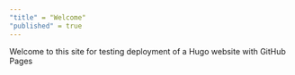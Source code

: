 ```yaml
---
"title" = "Welcome"
"published" = true
---
```


Welcome to this site for testing deployment of a Hugo website with GitHub Pages
